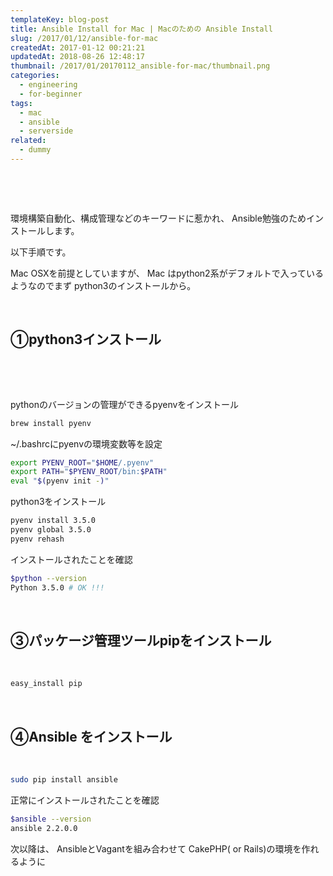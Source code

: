 ```yaml
---
templateKey: blog-post
title: Ansible Install for Mac | Macのための Ansible Install
slug: /2017/01/12/ansible-for-mac
createdAt: 2017-01-12 00:21:21
updatedAt: 2018-08-26 12:48:17
thumbnail: /2017/01/20170112_ansible-for-mac/thumbnail.png
categories:
  - engineering
  - for-beginner
tags:
  - mac
  - ansible
  - serverside
related:
  - dummy
---
```


&nbsp;

&nbsp;

環境構築自動化、構成管理などのキーワードに惹かれ、
Ansible勉強のためインストールします。

以下手順です。

Mac OSXを前提としていますが、
Mac はpython2系がデフォルトで入っているようなのでまず
python3のインストールから。
<div class="adsense"></div>

&nbsp;
<h2 class="chapter">①python3インストール</h2>
&nbsp;

&nbsp;

pythonのバージョンの管理ができるpyenvをインストール
```bash
brew install pyenv
```
~/.bashrcにpyenvの環境変数等を設定

```bash
export PYENV_ROOT="$HOME/.pyenv"
export PATH="$PYENV_ROOT/bin:$PATH"
eval "$(pyenv init -)"
```

python3をインストール
```bash
pyenv install 3.5.0
pyenv global 3.5.0
pyenv rehash

```
インストールされたことを確認
```bash
$python --version
Python 3.5.0 # OK !!!
```
&nbsp;
<h2 class="chapter">③パッケージ管理ツールpipをインストール</h2>
&nbsp;

```bash
easy_install pip

```
&nbsp;
<h2 class="chapter">④Ansible をインストール</h2>
&nbsp;

```bash
sudo pip install ansible
```
正常にインストールされたことを確認

```bash
$ansible --version
ansible 2.2.0.0
```

次以降は、
AnsibleとVagantを組み合わせて
CakePHP( or Rails)の環境を作れるように
